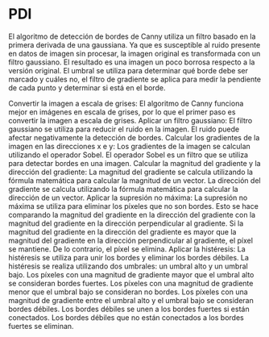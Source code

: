 # PDI
El algoritmo de detección de bordes de Canny utiliza un filtro basado en la primera derivada de una gaussiana. Ya que es susceptible al ruido presente en datos de imagen sin procesar, la imagen original es transformada con un filtro gaussiano. El resultado es una imagen un poco borrosa respecto a la versión original.
El umbral se utiliza para determinar qué borde debe ser marcado y cuáles no, el filtro de gradiente se aplica para medir la pendiente de cada punto y determinar si está en el borde.

Convertir la imagen a escala de grises: El algoritmo de Canny funciona mejor en imágenes en escala de grises, por lo que el primer paso es convertir la imagen a escala de grises.
Aplicar un filtro gaussiano: El filtro gaussiano se utiliza para reducir el ruido en la imagen. El ruido puede afectar negativamente la detección de bordes.
Calcular los gradientes de la imagen en las direcciones x e y: Los gradientes de la imagen se calculan utilizando el operador Sobel. El operador Sobel es un filtro que se utiliza para detectar bordes en una imagen.
Calcular la magnitud del gradiente y la dirección del gradiente: La magnitud del gradiente se calcula utilizando la fórmula matemática para calcular la magnitud de un vector. La dirección del gradiente se calcula utilizando la fórmula matemática para calcular la dirección de un vector.
Aplicar la supresión no máxima: La supresión no máxima se utiliza para eliminar los píxeles que no son bordes. Esto se hace comparando la magnitud del gradiente en la dirección del gradiente con la magnitud del gradiente en la dirección perpendicular al gradiente. Si la magnitud del gradiente en la dirección del gradiente es mayor que la magnitud del gradiente en la dirección perpendicular al gradiente, el píxel se mantiene. De lo contrario, el píxel se elimina.
Aplicar la histéresis: La histéresis se utiliza para unir los bordes y eliminar los bordes débiles. La histéresis se realiza utilizando dos umbrales: un umbral alto y un umbral bajo. Los píxeles con una magnitud de gradiente mayor que el umbral alto se consideran bordes fuertes. Los píxeles con una magnitud de gradiente menor que el umbral bajo se consideran no bordes. Los píxeles con una magnitud de gradiente entre el umbral alto y el umbral bajo se consideran bordes débiles. Los bordes débiles se unen a los bordes fuertes si están conectados. Los bordes débiles que no están conectados a los bordes fuertes se eliminan.
